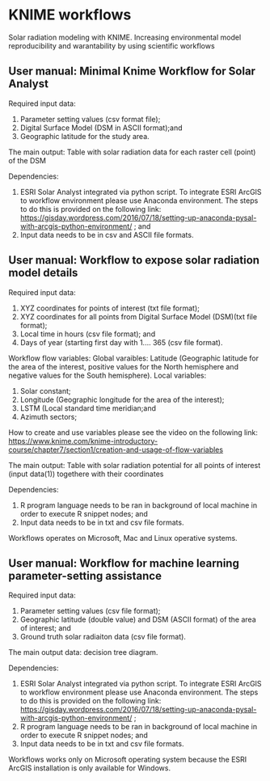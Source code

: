 # KNIME workflows
Solar radiation modeling with KNIME. Increasing environmental model reproducibility and warantability by using scientific workflows

User manual: Minimal Knime Workflow for Solar Analyst 
------------------
Required input data:

1) Parameter setting values (csv format file);
2) Digital Surface Model (DSM in ASCII format);and 
3) Geographic latitude for the study area. 

The main output: 
Table with solar radiation data for each raster cell (point) of the DSM

Dependencies: 

1) ESRI Solar Analyst integrated via python script. To integrate ESRI ArcGIS to workflow environment please use Anaconda environment. The steps to do this is provided on the following link: https://gisday.wordpress.com/2016/07/18/setting-up-anaconda-pysal-with-arcgis-python-environment/ ; and 
2) Input data needs to be in csv and ASCII file formats. 

User manual: Workflow to expose solar radiation model details
--------------------------------------------------------------------------------------------------------------------------
Required input data:

1) XYZ coordinates for points of interest (txt file format); 
2) XYZ coordinates for all points from Digital Surface Model (DSM)(txt file format);
3) Local time in hours (csv file format); and 
4) Days of year (starting first day with 1.... 365 (csv file format).

Workflow flow variables: 
Global varaibles:
Latitude (Geographic latitude for the area of the interest, positive values for the North hemisphere and negative values for the South hemisphere). 
Local variables: 
1) Solar constant; 
2) Longitude (Geographic longitude for the area of the interest);
3) LSTM (Local standard time meridian;and
4) Azimuth sectors;

How to create and use variables please see the video on the following link: 
https://www.knime.com/knime-introductory-course/chapter7/section1/creation-and-usage-of-flow-variables

The main output: 
Table with solar radiation potential for all points of interest (input data(1)) togethere with their coordinates 

Dependencies:
1) R program language needs to be ran in background of local machine in order to execute R snippet nodes; and
2) Input data needs to be in txt and csv file formats.  

Workflows operates on Microsoft, Mac and Linux operative systems. 

User manual: Workflow for machine learning parameter-setting assistance
------------------------------------------------------------------------------------------------------------------------------

Required input data:

1) Parameter setting values (csv file format);
2) Geographic latitude (double value) and DSM (ASCII format) of the area of interest; and
3) Ground truth solar radiaiton data (csv file format).

The main output data: decision tree diagram.

Dependencies:

1) ESRI Solar Analyst integrated via python script. To integrate ESRI ArcGIS to workflow environment please use Anaconda environment. The steps to do this is provided on the following link: https://gisday.wordpress.com/2016/07/18/setting-up-anaconda-pysal-with-arcgis-python-environment/ ;
2) R program language needs to be ran in background of local machine in order to execute R snippet nodes; and
2) Input data needs to be in txt and csv file formats.  

Workflows works only on Microsoft operating system because the ESRI ArcGIS installation is only available for Windows. 
